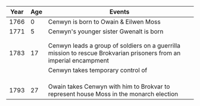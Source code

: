 | Year | Age | Events |
| ---- | ---- | ---- |
| 1766 | 0 | Cenwyn is born to Owain & Eilwen Moss |
| 1771 | 5 | Cenwyn's younger sister Gwenalt is born |
|  |  |  |
|  |  |  |
| 1783 | 17 | Cenwyn leads a group of soldiers on a guerrilla mission to rescue Brokvarian prisoners from an imperial encampment |
|  |  | Cenwyn takes temporary control of |
|  |  |  |
|  |  |  |
|  |  |  |
| 1793 | 27 | Owain takes Cenwyn with him to Brokvar to represent house Moss in the monarch election |
